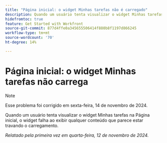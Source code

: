 ```yaml
---
title: "Página inicial: o widget Minhas tarefas não é carregado"
description: Quando um usuário tenta visualizar o widget Minhas tarefas na Página inicial, o widget falha ao exibir qualquer conteúdo que parece estar travando o carregamento.
hidefromtoc: true
feature: Get Started with Workfront
source-git-commit: 877d4ffe0a345655506414f880b8f1197d866245
workflow-type: tm+mt
source-wordcount: '70'
ht-degree: 14%

---
```


# Página inicial: o widget Minhas tarefas não carrega

>[!NOTE]
>
>Esse problema foi corrigido em sexta-feira, 14 de novembro de 2024.

Quando um usuário tenta visualizar o widget Minhas tarefas na Página inicial, o widget falha ao exibir qualquer conteúdo que parece estar travando o carregamento.

_Relatado pela primeira vez em quarta-feira, 12 de novembro de 2024._
